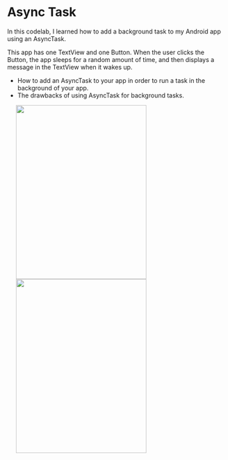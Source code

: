 # Async Task

In this codelab, I learned how to add a background task to my Android app using an AsyncTask.<br />

This app has one TextView and one Button. When the user clicks the Button, the app sleeps for a random amount of time, and then displays a message in the TextView when it wakes up.

- How to add an AsyncTask to your app in order to run a task in the background of your app.
- The drawbacks of using AsyncTask for background tasks.<br />

<p float="left">
  <img src="" width="300" height="400" hspace="20">
  <img src="" width="300" height="400" hspace="20">
</p>